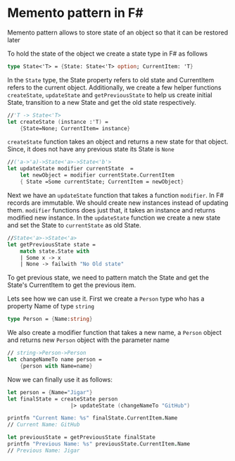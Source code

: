 # Memento pattern in F#

Memento pattern allows to store state of an object so that it can be restored later

To hold the state of the object we create a state type in F# as follows
```fsharp
type State<'T> = {State: State<'T> option; CurrentItem: 'T}
```
In the `State` type, the State property refers to old state and CurrentItem refers to the current object.
Additionally, we create a few helper functions `createState`, `updateState` and `getPreviousState` to help us create initial State, transition to a new State and get the old state respectively.
```fsharp
//'T -> State<'T>
let createState (instance :'T) =
    {State=None; CurrentItem= instance}
```
`createState` function takes an object and returns a new state for that object. Since, it does not have any previous state its State is `None`
```fsharp
//('a->'a)->State<'a>->State<'b'>
let updateState modifier currentState  =
    let newObject = modifier currentState.CurrentItem
    { State =Some currentState; CurrentItem = newObject}
```
Next we have an `updateState` function that takes a function `modifier`. In F# records are immutable. We should create new instances instead of updating them. `modifier` functions does just that, it takes an instance and returns modified new instance.
In the `updateState` function we create a new state and set the State to `currentState` as old State. 
```fsharp
//State<'a>->State<'a>    
let getPreviousState state =
    match state.State with
    | Some x -> x
    | None -> failwith "No Old state"
```
To get previous state, we need to pattern match the State and get the State's CurrentItem to get the previous item.

Lets see how we can use it.
First we create a `Person` type who has a property Name of type `string`
```fsharp
type Person = {Name:string}
```
We also create a modifier function that takes a new name, a `Person` object and returns new `Person` object with the parameter name 
```fsharp
// string->Person->Person
let changeNameTo name person =
    {person with Name=name}
```
Now we can finally use it as follows:
```fsharp
let person = {Name="Jigar"}
let finalState = createState person
                    |> updateState (changeNameTo "GitHub")

printfn "Current Name: %s" finalState.CurrentItem.Name
// Current Name: GitHub

let previousState = getPreviousState finalState
printfn "Previous Name: %s" previousState.CurrentItem.Name
// Previous Name: Jigar
```